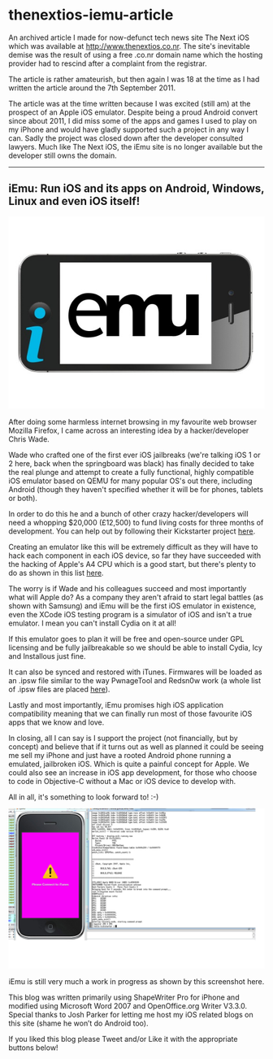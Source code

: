 # thenextios-iemu-article
An archived article I made for now-defunct tech news site The Next iOS which was available at http://www.thenextios.co.nr. The site's inevitable demise was the result of using a free .co.nr domain name which the hosting provider had to rescind after a complaint from the registrar.

The article is rather amateurish, but then again I was 18 at the time as I had written the article around the 7th September 2011.

The article was at the time written because I was excited (still am) at the prospect of an Apple iOS emulator. Despite being a proud Android convert since about 2011, I did miss some of the apps and games I used to play on my iPhone and would have gladly supported such a project in any way I can. Sadly the project was closed down after the developer consulted lawyers. Much like The Next iOS, the iEmu site is no longer available but the developer still owns the domain.

<hr/>

## iEmu: Run iOS and its apps on Android, Windows, Linux and even iOS itself!

<img src="https://github.com/inferno986return/thenextios-iemu-article/blob/master/iemu.jpg"/>

After doing some harmless internet browsing in my favourite web browser Mozilla Firefox, I came across an interesting idea by a hacker/developer Chris Wade.
 
Wade who crafted one of the first ever iOS jailbreaks (we're talking iOS 1 or 2 here, back when the springboard was black) has finally decided to take the real plunge and attempt to create a fully functional, highly compatible iOS emulator based on QEMU for many popular OS's out there, including Android (though they haven't specified whether it will be for phones, tablets or both).
 
In order to do this he and a bunch of other crazy hacker/developers will need a whopping $20,000 (£12,500) to fund living costs for three months of development. You can help out by following their Kickstarter project [here](http://www.kickstarter.com/projects/cmwdotme/iemu-an-open-source-ios-device-emulator).
 
Creating an emulator like this will be extremely difficult as they
will have to hack each component in each iOS device, so far they have succeeded with the hacking of Apple's A4 CPU which is a good start, but there's plenty to do as shown in this list [here](http://www.iemu.org/index.php/IEmu_Development_Status). 

The worry is if Wade and his colleagues succeed and most importantly what will Apple do? As a company they aren't afraid to start legal battles (as shown with Samsung) and iEmu will be the first iOS emulator in existence, even the XCode iOS testing program is a simulator of iOS and isn't a true emulator. I mean you can't install Cydia on it at all!
 
If this emulator goes to plan it will be free and open-source under GPL licensing and be fully
jailbreakable so we should be able to install Cydia, Icy and Installous just fine.
 
It can also be synced and restored with iTunes. Firmwares will be loaded as an .ipsw file similar to the way PwnageTool and Redsn0w work (a whole list of .ipsw files are placed [here](http://www.felixbruns.de/iPod/firmware/)).
 
Lastly and most importantly, iEmu promises high iOS application compatibility meaning that we can finally run most of those favourite iOS apps that we know and love.
 
In closing, all I can say is I support the project (not financially, but by concept) and believe that if it turns out as well as 
planned it could be seeing me sell my iPhone and just have a rooted Android phone running a emulated, jailbroken iOS. Which is quite a painful concept for Apple. We could also see an increase in iOS app development, for those who choose to code in Objective-C without a Mac or iOS device to develop with.
 
All in all, it's something to look forward to! :-)

<img src="https://github.com/inferno986return/thenextios-iemu-article/blob/master/wip.png"/>
<p align="center">iEmu is still very much a work in progress as shown by this screenshot here.</p>
 

This blog was written primarily using ShapeWriter Pro for iPhone and modified using Microsoft Word 2007 and OpenOffice.org Writer V3.3.0. Special thanks to Josh Parker for letting me host my iOS related blogs on this site (shame he won’t do Android too).

If you liked this blog please Tweet and/or Like it with the appropriate buttons below!
